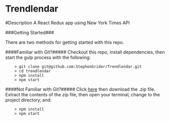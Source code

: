 # Trendlendar

#Description
A React Redux app using New York Times API

###Getting Started###

There are two methods for getting started with this repo.

####Familiar with Git?#####
Checkout this repo, install dependencies, then start the gulp process with the following:

```
	> git clone git@github.com:StephenGrider/Trendlendar.git
	> cd trendlendar
	> npm install
	> npm start
```

####Not Familiar with Git?#####
Click [here](https://github.com/ofemeteng/trendlendar) then download the .zip file.  Extract the contents of the zip file, then open your terminal, change to the project directory, and:

```
	> npm install
	> npm start
```

